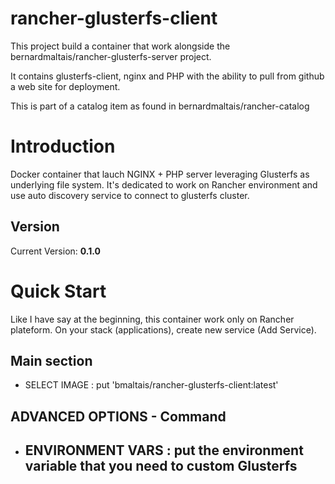 # rancher-glusterfs-client
This project build a container that work alongside the bernardmaltais/rancher-glusterfs-server project.

It contains glusterfs-client, nginx and PHP with the ability to pull from github a web site for deployment.

This is part of a catalog item as found in bernardmaltais/rancher-catalog

# Introduction

Docker container that lauch NGINX + PHP server leveraging Glusterfs as underlying file system. It's dedicated to work on Rancher environment and use auto discovery service to connect to glusterfs cluster.

## Version

Current Version: **0.1.0**

# Quick Start
Like I have say at the beginning, this container work only on Rancher plateform. On your stack (applications), create new service (Add Service).

## Main section
- SELECT IMAGE : put 'bmaltais/rancher-glusterfs-client:latest'

## ADVANCED OPTIONS - Command
- ENVIRONMENT VARS : put the environment variable that you need to custom Glusterfs
  - 



